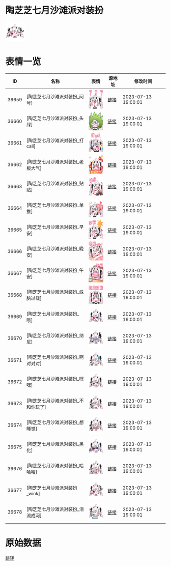 # 陶芝芝七月沙滩派对装扮

<img src="./cover.png" height="60" alt="cover" />

# 表情一览

|ID|名称|表情|源地址|修改时间|
|----|----|----|----|----|
|36659|[陶芝芝七月沙滩派对装扮_问号]|<img src="./pic/036659_%5B陶芝芝七月沙滩派对装扮_问号%5D.png" height="60" alt="问号"/>|[链接](https://i0.hdslb.com/bfs/garb/6caf604f4d226db1410abf0cf298bba6e91ae0f5.png)|2023-07-13 19:00:01|
|36660|[陶芝芝七月沙滩派对装扮_头绿]|<img src="./pic/036660_%5B陶芝芝七月沙滩派对装扮_头绿%5D.png" height="60" alt="头绿"/>|[链接](https://i0.hdslb.com/bfs/garb/fe1a6b91511dfbd43477be314f4194880bc1c488.png)|2023-07-13 19:00:01|
|36661|[陶芝芝七月沙滩派对装扮_打call]|<img src="./pic/036661_%5B陶芝芝七月沙滩派对装扮_打call%5D.png" height="60" alt="打call"/>|[链接](https://i0.hdslb.com/bfs/garb/815a954eb7b8562c8ebef15bc01c820c9016f347.png)|2023-07-13 19:00:01|
|36662|[陶芝芝七月沙滩派对装扮_老板大气]|<img src="./pic/036662_%5B陶芝芝七月沙滩派对装扮_老板大气%5D.png" height="60" alt="老板大气"/>|[链接](https://i0.hdslb.com/bfs/garb/5225e61b5a0c5ba71924ced0e7ba1f625816c7c0.png)|2023-07-13 19:00:01|
|36663|[陶芝芝七月沙滩派对装扮_贴贴]|<img src="./pic/036663_%5B陶芝芝七月沙滩派对装扮_贴贴%5D.png" height="60" alt="贴贴"/>|[链接](https://i0.hdslb.com/bfs/garb/0af1178bf31253968fb31ac8a8ecf46a95a69a84.png)|2023-07-13 19:00:01|
|36664|[陶芝芝七月沙滩派对装扮_单推]|<img src="./pic/036664_%5B陶芝芝七月沙滩派对装扮_单推%5D.png" height="60" alt="单推"/>|[链接](https://i0.hdslb.com/bfs/garb/21bc683ad70fc281d21546edb7db412cd53a34cb.png)|2023-07-13 19:00:01|
|36665|[陶芝芝七月沙滩派对装扮_早安]|<img src="./pic/036665_%5B陶芝芝七月沙滩派对装扮_早安%5D.png" height="60" alt="早安"/>|[链接](https://i0.hdslb.com/bfs/garb/ee99dff1478318c1a0d4cb4375ddb662fef4bf56.png)|2023-07-13 19:00:01|
|36666|[陶芝芝七月沙滩派对装扮_晚安]|<img src="./pic/036666_%5B陶芝芝七月沙滩派对装扮_晚安%5D.png" height="60" alt="晚安"/>|[链接](https://i0.hdslb.com/bfs/garb/fefdfeea320d7d2d4e5e65810293972da0af2cae.png)|2023-07-13 19:00:01|
|36667|[陶芝芝七月沙滩派对装扮_午安]|<img src="./pic/036667_%5B陶芝芝七月沙滩派对装扮_午安%5D.png" height="60" alt="午安"/>|[链接](https://i0.hdslb.com/bfs/garb/711603b1edd803919a1e360a34b3306b8c80a636.png)|2023-07-13 19:00:01|
|36668|[陶芝芝七月沙滩派对装扮_蛛脑过载]|<img src="./pic/036668_%5B陶芝芝七月沙滩派对装扮_蛛脑过载%5D.png" height="60" alt="蛛脑过载"/>|[链接](https://i0.hdslb.com/bfs/garb/d031b3c31f8ccd642ace20bb7f87cdae56099067.png)|2023-07-13 19:00:01|
|36669|[陶芝芝七月沙滩派对装扮_哦]|<img src="./pic/036669_%5B陶芝芝七月沙滩派对装扮_哦%5D.png" height="60" alt="哦"/>|[链接](https://i0.hdslb.com/bfs/garb/7d60495d7ad176a5833fff2ef5b3e5e1e9f68356.png)|2023-07-13 19:00:01|
|36670|[陶芝芝七月沙滩派对装扮_纳尼]|<img src="./pic/036670_%5B陶芝芝七月沙滩派对装扮_纳尼%5D.png" height="60" alt="纳尼"/>|[链接](https://i0.hdslb.com/bfs/garb/0d6b10725592a24a71f20cfb1b9875089fa2a5be.png)|2023-07-13 19:00:01|
|36671|[陶芝芝七月沙滩派对装扮_啊对对对]|<img src="./pic/036671_%5B陶芝芝七月沙滩派对装扮_啊对对对%5D.png" height="60" alt="啊对对对"/>|[链接](https://i0.hdslb.com/bfs/garb/9add4e11e385dd103ffda962f5c50d2d3ea75680.png)|2023-07-13 19:00:01|
|36672|[陶芝芝七月沙滩派对装扮_嘿嘿]|<img src="./pic/036672_%5B陶芝芝七月沙滩派对装扮_嘿嘿%5D.png" height="60" alt="嘿嘿"/>|[链接](https://i0.hdslb.com/bfs/garb/0a85e9c18760c63f9232c20e97bde1efdc828082.png)|2023-07-13 19:00:01|
|36673|[陶芝芝七月沙滩派对装扮_不和你玩了]|<img src="./pic/036673_%5B陶芝芝七月沙滩派对装扮_不和你玩了%5D.png" height="60" alt="不和你玩了"/>|[链接](https://i0.hdslb.com/bfs/garb/8ae4f7fcb8470af93a7d2f492ef4f4f5609d25eb.png)|2023-07-13 19:00:01|
|36674|[陶芝芝七月沙滩派对装扮_想睡觉]|<img src="./pic/036674_%5B陶芝芝七月沙滩派对装扮_想睡觉%5D.png" height="60" alt="想睡觉"/>|[链接](https://i0.hdslb.com/bfs/garb/64cb166cc9d42daf1ef3c4ebc8e037b0f1579a58.png)|2023-07-13 19:00:01|
|36675|[陶芝芝七月沙滩派对装扮_黑化]|<img src="./pic/036675_%5B陶芝芝七月沙滩派对装扮_黑化%5D.png" height="60" alt="黑化"/>|[链接](https://i0.hdslb.com/bfs/garb/551b02dd03a8f89fdf7eedb749d3bdff26b5764f.png)|2023-07-13 19:00:01|
|36676|[陶芝芝七月沙滩派对装扮_哈哈哈]|<img src="./pic/036676_%5B陶芝芝七月沙滩派对装扮_哈哈哈%5D.png" height="60" alt="哈哈哈"/>|[链接](https://i0.hdslb.com/bfs/garb/81ec335225ddad52f8cd0c4b4c361d98e6f2e840.png)|2023-07-13 19:00:01|
|36677|[陶芝芝七月沙滩派对装扮_wink]|<img src="./pic/036677_%5B陶芝芝七月沙滩派对装扮_wink%5D.png" height="60" alt="wink"/>|[链接](https://i0.hdslb.com/bfs/garb/abafb02bfa49d6572445897b9f10162da0696afb.png)|2023-07-13 19:00:01|
|36678|[陶芝芝七月沙滩派对装扮_泪流成河]|<img src="./pic/036678_%5B陶芝芝七月沙滩派对装扮_泪流成河%5D.png" height="60" alt="泪流成河"/>|[链接](https://i0.hdslb.com/bfs/garb/389eab66d5b877a6021e7329d15d369af270cb20.png)|2023-07-13 19:00:01|

# 原始数据

[跳转](./raw.json)


